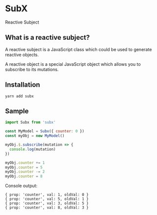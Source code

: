 # SubX

Reactive Subject


## What is a reactive subject?

A reactive subject is a JavaScript class which could be used to generate reactive objects.

A reactive object is a special JavaScript object which allows you to subscribe to its mutations.


## Installation

```
yarn add subx
```


## Sample

```js
import Subx from 'subx'

const MyModel = Subx({ counter: 0 })
const myObj = new MyModel()

myObj.$.subscribe(mutation => {
  console.log(mutation)
})

myObj.counter += 1
myObj.counter = 5
myObj.counter -= 2
myObj.counter = 8
```

Console output:

```
{ prop: 'counter', val: 1, oldVal: 0 }
{ prop: 'counter', val: 5, oldVal: 1 }
{ prop: 'counter', val: 3, oldVal: 5 }
{ prop: 'counter', val: 8, oldVal: 3 }
```
